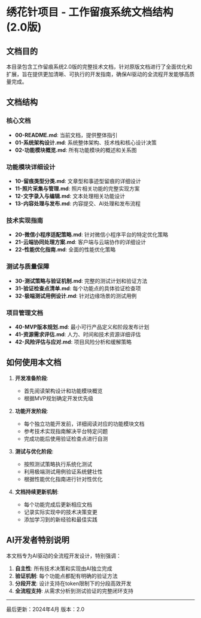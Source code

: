 # 绣花针项目 - 工作留痕系统文档结构 (2.0版)

## 文档目的

本目录包含工作留痕系统2.0版的完整技术文档，针对原版文档进行了全面优化和扩展，旨在提供更加清晰、可执行的开发指南，确保AI驱动的全流程开发能够高质量完成。

## 文档结构

### 核心文档

- **00-README.md**: 当前文档，提供整体指引
- **01-系统架构设计.md**: 系统整体架构、技术栈和核心设计决策
- **02-功能模块概览.md**: 所有功能模块的概述和关系图

### 功能模块详细设计

- **10-留痕类型分类.md**: 文章型和事迹型留痕的详细设计
- **11-照片采集与管理.md**: 照片相关功能的完整实现方案
- **12-文字录入与编辑.md**: 文本处理相关功能设计
- **13-内容处理与发布.md**: 内容提交、AI处理和发布流程

### 技术实现指南

- **20-微信小程序适配策略.md**: 针对微信小程序平台的特定优化策略
- **21-云端协同处理方案.md**: 客户端与云端协作的详细设计
- **22-性能优化指南.md**: 全面的性能优化策略

### 测试与质量保障

- **30-测试策略与验证机制.md**: 完整的测试计划和验证方法
- **31-验证检查点清单.md**: 每个功能点的具体验证检查项
- **32-极端测试用例设计.md**: 针对边缘场景的测试用例

### 项目管理文档

- **40-MVP版本规划.md**: 最小可行产品定义和阶段发布计划
- **41-资源需求评估.md**: 人力、时间和技术资源详细评估
- **42-风险评估与应对.md**: 项目风险分析和缓解策略

## 如何使用本文档

1. **开发准备阶段**:
   - 首先阅读架构设计和功能模块概览
   - 根据MVP规划确定开发优先级

2. **功能开发阶段**:
   - 每个独立功能开发前，详细阅读对应的功能模块文档
   - 参考技术实现指南解决平台特定问题
   - 完成功能后使用验证检查点进行自测

3. **测试与优化阶段**:
   - 按照测试策略执行系统化测试
   - 利用极端测试用例验证系统健壮性
   - 根据性能优化指南进行针对性优化

4. **文档持续更新机制**:
   - 每个功能完成后更新相应文档
   - 记录实际实现中的技术决策变更
   - 添加学习到的新经验和最佳实践

## AI开发者特别说明

本文档专为AI驱动的全流程开发设计，特别强调：

1. **自主性**: 所有技术决策和实现由AI独立完成
2. **验证机制**: 每个功能点都配有明确的验证方法
3. **分段开发**: 设计支持在token限制下的分段高效开发
4. **全流程支持**: 从需求分析到测试验证的完整闭环支持

---

最后更新：2024年4月
版本：2.0 
